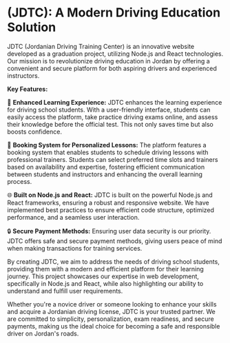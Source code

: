 # (JDTC): A Modern Driving Education Solution

JDTC (Jordanian Driving Training Center) is an innovative website developed as a graduation project, utilizing Node.js and React technologies. Our mission is to revolutionize driving education in Jordan by offering a convenient and secure platform for both aspiring drivers and experienced instructors.

**Key Features:**

📖 **Enhanced Learning Experience:** JDTC enhances the learning experience for driving school students. With a user-friendly interface, students can easily access the platform, take practice driving exams online, and assess their knowledge before the official test. This not only saves time but also boosts confidence.

🌟 **Booking System for Personalized Lessons:** The platform features a booking system that enables students to schedule driving lessons with professional trainers. Students can select preferred time slots and trainers based on availability and expertise, fostering efficient communication between students and instructors and enhancing the overall learning process.

🌐 **Built on Node.js and React:** JDTC is built on the powerful Node.js and React frameworks, ensuring a robust and responsive website. We have implemented best practices to ensure efficient code structure, optimized performance, and a seamless user interaction.

🔒 **Secure Payment Methods:** Ensuring user data security is our priority. JDTC offers safe and secure payment methods, giving users peace of mind when making transactions for training services.

By creating JDTC, we aim to address the needs of driving school students, providing them with a modern and efficient platform for their learning journey. This project showcases our expertise in web development, specifically in Node.js and React, while also highlighting our ability to understand and fulfill user requirements.

Whether you're a novice driver or someone looking to enhance your skills and acquire a Jordanian driving license, JDTC is your trusted partner. We are committed to simplicity, personalization, exam readiness, and secure payments, making us the ideal choice for becoming a safe and responsible driver on Jordan's roads.
